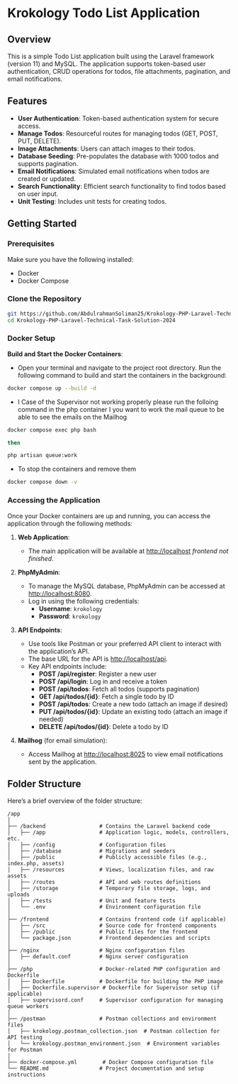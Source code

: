 # Krokology Todo List Application

## Overview

This is a simple Todo List application built using the Laravel framework (version 11) and MySQL. The application supports token-based user authentication, CRUD operations for todos, file attachments, pagination, and email notifications.

## Features

- **User Authentication**: Token-based authentication system for secure access.
- **Manage Todos**: Resourceful routes for managing todos (GET, POST, PUT, DELETE).
- **Image Attachments**: Users can attach images to their todos.
- **Database Seeding**: Pre-populates the database with 1000 todos and supports pagination.
- **Email Notifications**: Simulated email notifications when todos are created or updated.
- **Search Functionality**: Efficient search functionality to find todos based on user input.
- **Unit Testing**: Includes unit tests for creating todos.

## Getting Started

### Prerequisites

Make sure you have the following installed:

- Docker
- Docker Compose

### Clone the Repository

```bash
git https://github.com/AbdulrahmanSoliman25/Krokology-PHP-Laravel-Technical-Task-Solution-2024.git
cd Krokology-PHP-Laravel-Technical-Task-Solution-2024
```

### Docker Setup

**Build and Start the Docker Containers**:

- Open your terminal and navigate to the project root directory. Run the following command to build and start the containers in the background:

```bash
docker compose up --build -d
```
- I Case of the Supervisor not working properly please run the folloing command in the php container I you want to work the mail queue to be able to see the emails on the Mailhog 

```bash
docker compose exec php bash 

then 

php artisan queue:work
 ```

- To stop the containers and remove them 
```bash
docker compose down -v
```

### Accessing the Application

Once your Docker containers are up and running, you can access the application through the following methods:

1. **Web Application**:

   - The main application will be available at [http://localhost](http://localhost) *frontend not finished*.

2. **PhpMyAdmin**:

   - To manage the MySQL database, PhpMyAdmin can be accessed at [http://localhost:8080](http://localhost:8080).
   - Log in using the following credentials:
     - **Username**: `krokology`
     - **Password**: `krokology`

3. **API Endpoints**:

   - Use tools like Postman or your preferred API client to interact with the application’s API.
   - The base URL for the API is [http://localhost/api](http://localhost/api).
   - Key API endpoints include:
     - **POST /api/register**: Register a new user
     - **POST /api/login**: Log in and receive a token
     - **POST /api/todos**: Fetch all todos (supports pagination)
     - **GET /api/todos/{id}**: Fetch a single todo by ID
     - **POST /api/todos**: Create a new todo (attach an image if desired)
     - **PUT /api/todos/{id}**: Update an existing todo (attach an image if needed)
     - **DELETE /api/todos/{id}**: Delete a todo by ID

4. **Mailhog** (for email simulation):
   - Access Mailhog at [http://localhost:8025](http://localhost:8025) to view email notifications sent by the application.



## Folder Structure

Here’s a brief overview of the folder structure:
```
/app
│
├── /backend                 # Contains the Laravel backend code
│   ├── /app                 # Application logic, models, controllers, etc.
│   ├── /config              # Configuration files
│   ├── /database            # Migrations and seeders
│   ├── /public              # Publicly accessible files (e.g., index.php, assets)
│   ├── /resources           # Views, localization files, and raw assets
│   ├── /routes              # API and web routes definitions
│   ├── /storage             # Temporary file storage, logs, and uploads
│   ├── /tests               # Unit and feature tests
│   └── .env                 # Environment configuration file
│
├── /frontend                # Contains frontend code (if applicable)
│   ├── /src                 # Source code for frontend components
│   ├── /public              # Public files for the frontend
│   └── package.json         # Frontend dependencies and scripts
│
├── /nginx                   # Nginx configuration files
│   ├── default.conf         # Nginx server configuration
│
├── /php                     # Docker-related PHP configuration and Dockerfile
│   ├── Dockerfile           # Dockerfile for building the PHP image
│   ├── Dockerfile.supervisor # Dockerfile for Supervisor setup (if applicable)
│   ├── supervisord.conf     # Supervisor configuration for managing queue workers
│
├── /postman                 # Postman collections and environment files
│   ├── krokology.postman_collection.json  # Postman collection for API testing
│   └── krokology.postman_environment.json  # Environment variables for Postman
│
├── docker-compose.yml        # Docker Compose configuration file
└── README.md                # Project documentation and setup instructions
```